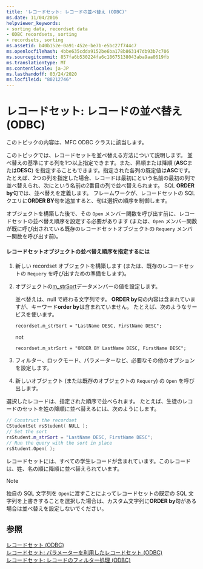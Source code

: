 ```yaml
---
title: 'レコードセット: レコードの並べ替え (ODBC)'
ms.date: 11/04/2016
helpviewer_keywords:
- sorting data, recordset data
- ODBC recordsets, sorting
- recordsets, sorting
ms.assetid: b40b152e-0a91-452e-be7b-e5bc27f744c7
ms.openlocfilehash: 4bbe635cdda9152be6ba178b863147db93b7c706
ms.sourcegitcommit: 857fa6b530224fa6c18675138043aba9aa0619fb
ms.translationtype: MT
ms.contentlocale: ja-JP
ms.lasthandoff: 03/24/2020
ms.locfileid: "80212746"
---
```

# <a name="recordset-sorting-records-odbc"></a>レコードセット: レコードの並べ替え (ODBC)

このトピックの内容は、MFC ODBC クラスに該当します。

このトピックでは、レコードセットを並べ替える方法について説明します。 並べ替えの基準にする列を1つ以上指定できます。また、昇順または降順 (**ASC**または**DESC**) を指定することもできます。指定された各列の既定値は**ASC**です。 たとえば、2つの列を指定した場合、レコードは最初にという名前の最初の列で並べ替えられ、次にという名前の2番目の列で並べ替えられます。 SQL **ORDER by**句では、並べ替えを定義します。 フレームワークが、レコードセットの SQL クエリに**ORDER BY**句を追加すると、句は選択の順序を制御します。

オブジェクトを構築した後で、その `Open` メンバー関数を呼び出す前に、レコードセットの並べ替え順序を設定する必要があります (または、`Open` メンバー関数が既に呼び出されている既存のレコードセットオブジェクトの `Requery` メンバー関数を呼び出す前)。

#### <a name="to-specify-a-sort-order-for-a-recordset-object"></a>レコードセットオブジェクトの並べ替え順序を指定するには

1. 新しい recordset オブジェクトを構築します (または、既存のレコードセットの `Requery` を呼び出すための準備をします)。

1. オブジェクトの[m_strSort](../../mfc/reference/crecordset-class.md#m_strsort)データメンバーの値を設定します。

   並べ替えは、null で終わる文字列です。 **ORDER by**句の内容は含まれていますが、キーワード**order by**は含まれていません。 たとえば、次のようなサービスを使います。

    ```
    recordset.m_strSort = "LastName DESC, FirstName DESC";
    ```

   not

    ```
    recordset.m_strSort = "ORDER BY LastName DESC, FirstName DESC";
    ```

1. フィルター、ロックモード、パラメーターなど、必要なその他のオプションを設定します。

1. 新しいオブジェクト (または既存のオブジェクトの `Requery`) の `Open` を呼び出します。

選択したレコードは、指定された順序で並べられます。 たとえば、生徒のレコードのセットを姓の降順に並べ替えるには、次のようにします。

```cpp
// Construct the recordset
CStudentSet rsStudent( NULL );
// Set the sort
rsStudent.m_strSort = "LastName DESC, FirstName DESC";
// Run the query with the sort in place
rsStudent.Open( );
```

レコードセットには、すべての学生レコードが含まれています。このレコードは、姓、名の順に降順に並べ替えられています。

> [!NOTE]
>  独自の SQL 文字列を `Open`に渡すことによってレコードセットの既定の SQL 文字列を上書きすることを選択した場合は、カスタム文字列に**ORDER by**句がある場合は並べ替えを設定しないでください。

## <a name="see-also"></a>参照

[レコードセット (ODBC)](../../data/odbc/recordset-odbc.md)<br/>
[レコードセット: パラメーターを利用したレコードセット (ODBC)](../../data/odbc/recordset-parameterizing-a-recordset-odbc.md)<br/>
[レコードセット: レコードのフィルター処理 (ODBC)](../../data/odbc/recordset-filtering-records-odbc.md)
